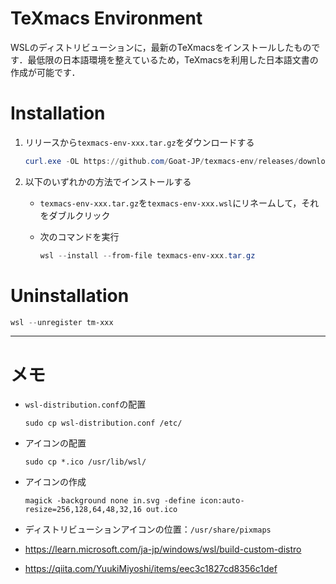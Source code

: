 # TeXmacs Environment

WSLのディストリビューションに，最新のTeXmacsをインストールしたものです．最低限の日本語環境を整えているため，TeXmacsを利用した日本語文書の作成が可能です．

# Installation

1. リリースから`texmacs-env-xxx.tar.gz`をダウンロードする

   ```powershell
   curl.exe -OL https://github.com/Goat-JP/texmacs-env/releases/download/v1.0.1/texmacs-env.tar.gz
   ```

2. 以下のいずれかの方法でインストールする
   - `texmacs-env-xxx.tar.gz`を`texmacs-env-xxx.wsl`にリネームして，それをダブルクリック
   - 次のコマンドを実行

     ```powershell
     wsl --install --from-file texmacs-env-xxx.tar.gz
     ```

# Uninstallation

```powershell
wsl --unregister tm-xxx
```

---

# メモ

- `wsl-distribution.conf`の配置

  ```shell
  sudo cp wsl-distribution.conf /etc/
  ```

- アイコンの配置

  ```shell
  sudo cp *.ico /usr/lib/wsl/
  ```

- アイコンの作成

  ```shell
  magick -background none in.svg -define icon:auto-resize=256,128,64,48,32,16 out.ico
  ```

- ディストリビューションアイコンの位置：`/usr/share/pixmaps`

- https://learn.microsoft.com/ja-jp/windows/wsl/build-custom-distro
- https://qiita.com/YuukiMiyoshi/items/eec3c1827cd8356c1def
